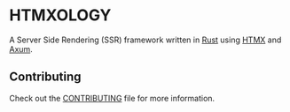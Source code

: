 # HTMXOLOGY

A Server Side Rendering (SSR) framework written in
[Rust](https://www.rust-lang.org/) using [HTMX](https://htmx.org/) and
[Axum](https://crates.io/crates/axum).

## Contributing

Check out the [CONTRIBUTING](CONTRIBUTING.md) file for more information.
